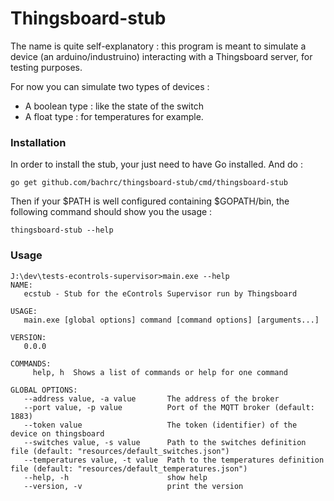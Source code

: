# Thingsboard-stub

The name is quite self-explanatory : this program is meant to simulate a device (an arduino/industruino) interacting
with a Thingsboard server, for testing purposes.

For now you can simulate two types of devices :
- A boolean type : like the state of the switch
- A float type : for temperatures for example.

### Installation

In order to install the stub, your just need to have Go installed. And do :

```
go get github.com/bachrc/thingsboard-stub/cmd/thingsboard-stub
```

Then if your $PATH is well configured containing $GOPATH/bin, the following command should show you the usage :

```
thingsboard-stub --help
``` 

### Usage

```
J:\dev\tests-econtrols-supervisor>main.exe --help
NAME:
   ecstub - Stub for the eControls Supervisor run by Thingsboard

USAGE:
   main.exe [global options] command [command options] [arguments...]

VERSION:
   0.0.0

COMMANDS:
     help, h  Shows a list of commands or help for one command

GLOBAL OPTIONS:
   --address value, -a value       The address of the broker
   --port value, -p value          Port of the MQTT broker (default: 1883)
   --token value                   The token (identifier) of the device on thingsboard
   --switches value, -s value      Path to the switches definition file (default: "resources/default_switches.json")
   --temperatures value, -t value  Path to the temperatures definition file (default: "resources/default_temperatures.json")
   --help, -h                      show help
   --version, -v                   print the version
```